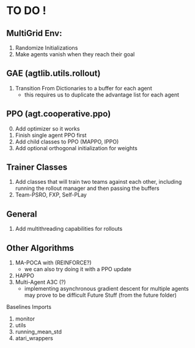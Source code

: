 # TO DO !
## MultiGrid Env:
1. Randomize Initializations
2. Make agents vanish when they reach their goal

## GAE (agtlib.utils.rollout)
1. Transition From Dictionaries to a buffer for each agent
    - this requires us to duplicate the advantage list for each agent
## PPO (agt.cooperative.ppo)
0. Add optimizer so it works
1. Finish single agent PPO first 
2. Add child classes to PPO (MAPPO, IPPO)
3. Add optional orthogonal initialization for weights
## Trainer Classes
1. Add classes that will train two teams against each other, including running the rollout manager and then passing the buffers
2. Team-PSRO, FXP, Self-PLay
## General
1. Add multithreading capabilities for rollouts
## Other Algorithms
1. MA-POCA with (REINFORCE?)
    - we can also try doing it with a PPO update
2. HAPPO
3. Multi-Agent A3C (?)
    - implementing asynchronous gradient descent for multiple agents may prove to be difficult
Future Stuff (from the future folder)

Baselines Imports
1. monitor
2. utils
3. running_mean_std
4. atari_wrappers
